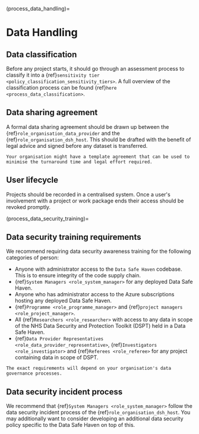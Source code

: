 (process_data_handling)=

# Data Handling

## Data classification

Before any project starts, it should go through an assessment process to classify it into a {ref}`sensitivity tier <policy_classification_sensitivity_tiers>`.
A full overview of the classification process can be found {ref}`here <process_data_classification>`.

## Data sharing agreement

A formal data sharing agreement should be drawn up between the {ref}`role_organisation_data_provider` and the {ref}`role_organisation_dsh_host`.
This should be drafted with the benefit of legal advice and signed before any dataset is transferred.

```{hint}
Your organisation might have a template agreement that can be used to minimise the turnaround time and legal effort required.
```

## User lifecycle

Projects should be recorded in a centralised system.
Once a user's involvement with a project or work package ends their access should be revoked promptly.

(process_data_security_training)=

## Data security training requirements

We recommend requiring data security awareness training for the following categories of person:

- Anyone with administrator access to the `Data Safe Haven` codebase. This is to ensure integrity of the code supply chain.
- {ref}`System Managers <role_system_manager>` for any deployed Data Safe Haven.
- Anyone who has administrator access to the Azure subscriptions hosting any deployed Data Safe Haven.
- {ref}`Programme <role_programme_manager>` and {ref}`project managers <role_project_manager>`.
- All {ref}`Researchers <role_researcher>` with access to any data in scope of the NHS Data Security and Protection Toolkit (DSPT) held in a Data Safe Haven.
- {ref}`Data Provider Representatives <role_data_provider_representative>`, {ref}`Investigators <role_investigator>` and {ref}`Referees <role_referee>` for any project containing data in scope of DSPT.

```{hint}
The exact requirements will depend on your organisation's data governance processes.
```

## Data security incident process

We recommend that {ref}`System Managers <role_system_manager>` follow the data security incident process of the {ref}`role_organisation_dsh_host`.
You may additionally want to consider developing an additional data security policy specific to the Data Safe Haven on top of this.

